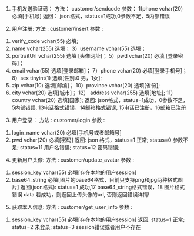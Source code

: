 ﻿1. 手机发送验证码：
方法： customer/sendcode
参数： 
1)phone vchar(20) 必填[手机号]
返回：
json格式，status=1成功,0参数不足，5内部错误

2. 用户注册:
方法 : customer/insert
参数 : 
1) verify_code vchar(55) 必填;
2) name	vchar(255) 选填；
3）username	vchar(55)	选填；
4) portraitUrl vchar(255) 选填 [头像网址]；
5）pwd vchar(20) 必填 [登录密码]；
6) email vchar(55)	选填[登录邮箱]；
7）phone vchar(20)	必填[登录手机号]；
8）sex	 tinyint(1) 选填[性别:0 男，1女];
9) zip vchar(10) 选填[邮编]；
10）province vchar(20) 选填[省份];
11) city vchar(20) 选填[城市]；
12） address vchar(255) 选填[地址];
11） country vchar(20) 选填[国家];
返回: 
json格式，status=1成功，0参数不足，5内部错误, 13电话格式错误，14邮箱格式错误, 15电话已注册，16邮箱已注册
3. 用户登录：
方法 : customer/login
参数 :
1) login_name vchar(20) 必填[手机号或者邮箱号]
2) pwd vchar(20) 必填[密码]
返回:
json 格式，status=1 正常; status=0 参数不足; status=11 用户名错误; status=12 密码错误;

4. 更新用户头像:
方法 : customer/update_avatar
参数 : 
1) session_key vchar(55) 必填[存在本地的用户session]
2) base64_string 必填[图片的base64格式，目前只支持png和jpg两种格式图片]
返回(json格式):
status=1 成功,17 base64_string格式错误，18 图片格式错误
data 若成功，则返回上传头像的url, 否则返回错误详情!

5. 获取本人信息:
方法 : customer/get_user_info
参数 : 
1) session_key vchar(55) 必填[存在本地的用户session]
返回:
status=1 正常; status=2 未登录; status=3 session错误或者用户不存在

